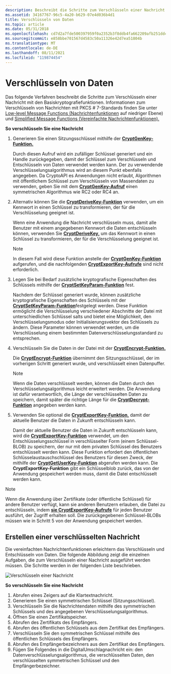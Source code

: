 ```yaml
---
description: Beschreibt die Schritte zum Verschlüsseln einer Nachricht mit den Basiskryptografiefunktionen.
ms.assetid: 34167767-96c5-4a20-b629-07e4d036b4d1
title: Verschlüsseln von Daten
ms.topic: article
ms.date: 05/31/2018
ms.openlocfilehash: cd7d2a7fde500397959f0a2352b3f8ddb4fa662209afb251ddceaa8774048f9c
ms.sourcegitcommit: e858bbe701567d4583c50a11326e42d7ea51804b
ms.translationtype: MT
ms.contentlocale: de-DE
ms.lasthandoff: 08/11/2021
ms.locfileid: "119874454"
---
```

# <a name="encrypting-data"></a>Verschlüsseln von Daten

Das folgende Verfahren beschreibt die Schritte zum Verschlüsseln einer Nachricht mit den Basiskryptografiefunktionen. Informationen zum Verschlüsseln von Nachrichten mit PKCS \# 7-Standards finden Sie unter [Low-level Message Functions (Nachrichtenfunktionen](cryptography-functions.md) auf niedriger Ebene) und [Simplified Message Functions (Vereinfachte Nachrichtenfunktionen).](cryptography-functions.md)

**So verschlüsseln Sie eine Nachricht**

1.  Generieren Sie einen Sitzungsschlüssel mithilfe der [**CryptGenKey-Funktion.**](/windows/desktop/api/Wincrypt/nf-wincrypt-cryptgenkey)

    Durch diesen Aufruf wird ein zufälliger Schlüssel generiert und ein Handle zurückgegeben, damit der Schlüssel zum Verschlüsseln und Entschlüsseln von Daten verwendet werden kann. Der zu verwendende Verschlüsselungsalgorithmus wird an diesem Punkt ebenfalls angegeben. Da CryptoAPI es Anwendungen nicht erlaubt, Algorithmen mit öffentlichem Schlüssel zum Verschlüsseln von Massendaten zu verwenden, geben Sie mit dem [**CryptGenKey-Aufruf**](/windows/desktop/api/Wincrypt/nf-wincrypt-cryptgenkey) einen symmetrischen Algorithmus wie RC2 oder RC4 an.

2.  Alternativ können Sie die [**CryptDeriveKey-Funktion**](/windows/desktop/api/Wincrypt/nf-wincrypt-cryptderivekey) verwenden, um ein Kennwort in einen Schlüssel zu transformieren, der für die Verschlüsselung geeignet ist.

    Wenn eine Anwendung die Nachricht verschlüsseln muss, damit alle Benutzer mit einem angegebenen Kennwort die Daten entschlüsseln können, verwenden Sie [**CryptDeriveKey,**](/windows/desktop/api/Wincrypt/nf-wincrypt-cryptderivekey) um das Kennwort in einen Schlüssel zu transformieren, der für die Verschlüsselung geeignet ist.

    > [!Note]  
    > In diesem Fall wird diese Funktion anstelle der [**CryptGenKey-Funktion**](/windows/desktop/api/Wincrypt/nf-wincrypt-cryptgenkey) aufgerufen, und die nachfolgenden [**CryptExportKey-Aufrufe**](/windows/desktop/api/Wincrypt/nf-wincrypt-cryptexportkey) sind nicht erforderlich.

     

3.  Legen Sie bei Bedarf zusätzliche kryptografische Eigenschaften des Schlüssels mithilfe der [**CryptSetKeyParam-Funktion**](/windows/desktop/api/Wincrypt/nf-wincrypt-cryptsetkeyparam) fest.

    Nachdem der Schlüssel generiert wurde, können zusätzliche kryptografische Eigenschaften des Schlüssels mit der [**CryptSetKeyParam-Funktion**](/windows/desktop/api/Wincrypt/nf-wincrypt-cryptsetkeyparam)festgelegt werden. Diese Funktion ermöglicht die Verschlüsselung verschiedener Abschnitte der Datei mit unterschiedlichen Schlüssel salts und bietet eine Möglichkeit, den Verschlüsselungsmodus oder Initialisierungsvektor des Schlüssels zu ändern. Diese Parameter können verwendet werden, um die Verschlüsselung einem bestimmten Datenverschlüsselungsstandard zu entsprechen.

4.  Verschlüsseln Sie die Daten in der Datei mit der [**CryptEncrypt-Funktion.**](/windows/desktop/api/Wincrypt/nf-wincrypt-cryptencrypt)

    Die [**CryptEncrypt-Funktion**](/windows/desktop/api/Wincrypt/nf-wincrypt-cryptencrypt) übernimmt den Sitzungsschlüssel, der im vorherigen Schritt generiert wurde, und verschlüsselt einen Datenpuffer.

    > [!Note]  
    > Wenn die Daten verschlüsselt werden, können die Daten durch den Verschlüsselungsalgorithmus leicht erweitert werden. Die Anwendung ist dafür verantwortlich, die Länge der verschlüsselten Daten zu speichern, damit später die richtige Länge für die [**CryptDecrypt-Funktion**](/windows/desktop/api/Wincrypt/nf-wincrypt-cryptdecrypt) angegeben werden kann.

     

5.  Verwenden Sie optional die [**CryptExportKey-Funktion,**](/windows/desktop/api/Wincrypt/nf-wincrypt-cryptexportkey) damit der aktuelle Benutzer die Daten in Zukunft entschlüsseln kann.

    Damit der aktuelle Benutzer die Daten in Zukunft entschlüsseln kann, wird die [**CryptExportKey-Funktion**](/windows/desktop/api/Wincrypt/nf-wincrypt-cryptexportkey) verwendet, um den Entschlüsselungsschlüssel in verschlüsselter Form (einem Schlüssel-BLOB) zu speichern, der nur mit dem privaten Schlüssel des Benutzers entschlüsselt werden kann. Diese Funktion erfordert den öffentlichen Schlüsselaustauschschlüssel des Benutzers für diesen Zweck, der mithilfe der [**CryptGetUserKey-Funktion**](/windows/desktop/api/Wincrypt/nf-wincrypt-cryptgetuserkey) abgerufen werden kann. Die **CryptExportKey-Funktion** gibt ein Schlüsselblob zurück, das von der Anwendung gespeichert werden muss, damit die Datei entschlüsselt werden kann.

> [!Note]  
> Wenn die Anwendung über Zertifikate (oder öffentliche Schlüssel) für andere Benutzer verfügt, kann sie anderen Benutzern erlauben, die Datei zu entschlüsseln, indem [**sie CryptExportKey-Aufrufe**](/windows/desktop/api/Wincrypt/nf-wincrypt-cryptexportkey) für jeden Benutzer ausführt, der Zugriff erhalten soll. Die zurückgegebenen Schlüssel-BLOBs müssen wie in Schritt 5 von der Anwendung gespeichert werden.

 

## <a name="creating-an-encrypted-message"></a>Erstellen einer verschlüsselten Nachricht

Die vereinfachten Nachrichtenfunktionen erleichtern das Verschlüsseln und Entschlüsseln von Daten. Die folgende Abbildung zeigt die einzelnen Aufgaben, die zum Verschlüsseln einer Nachricht ausgeführt werden müssen. Die Schritte werden in der folgenden Liste beschrieben.

![Verschlüsseln einer Nachricht](images/encmsg.png)

**So verschlüsseln Sie eine Nachricht**

1.  Abrufen eines Zeigers auf die Klartextnachricht.
2.  Generieren Sie einen symmetrischen Schlüssel (Sitzungsschlüssel).
3.  Verschlüsseln Sie die Nachrichtendaten mithilfe des symmetrischen Schlüssels und des angegebenen Verschlüsselungsalgorithmus.
4.  Öffnen Sie einen Zertifikatspeicher.
5.  Abrufen des Zertifikats des Empfängers.
6.  Abrufen des öffentlichen Schlüssels aus dem Zertifikat des Empfängers.
7.  Verschlüsseln Sie den symmetrischen Schlüssel mithilfe des öffentlichen Schlüssels des Empfängers.
8.  Abrufen des Empfängerbezeichners aus dem Zertifikat des Empfängers.
9.  Fügen Sie Folgendes in die DigitalUmschlagnachricht ein: den Datenverschlüsselungsalgorithmus, die verschlüsselten Daten, den verschlüsselten symmetrischen Schlüssel und den Empfängerbezeichner.

 

 



